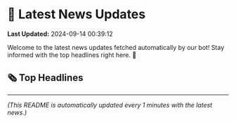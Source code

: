 # 📰 Latest News Updates
**Last Updated:** 2024-09-14 00:39:12

Welcome to the latest news updates fetched automatically by our bot! Stay informed with the top headlines right here. 🚀

## 🗞️ Top Headlines

---
*(This README is automatically updated every 1 minutes with the latest news.)*
